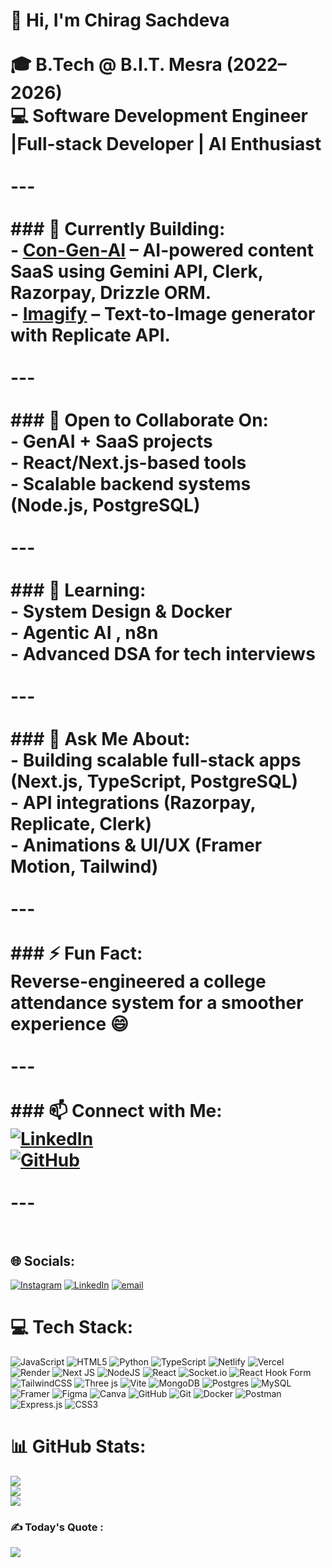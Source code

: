 
# 👋 Hi, I'm Chirag Sachdeva<br><br>🎓 B.Tech @ B.I.T. Mesra (2022–2026)  <br>💻 Software Development Engineer |Full-stack Developer | AI Enthusiast <br><br>---<br><br>### 🔭 Currently Building:<br>- [Con-Gen-AI](https://congen-ai.vercel.app) – AI-powered content SaaS using Gemini API, Clerk, Razorpay, Drizzle ORM.<br>- [Imagify](https://imagify-neon.vercel.app) – Text-to-Image generator with Replicate API.<br><br>---<br><br>### 👯 Open to Collaborate On:<br>- GenAI + SaaS projects<br>- React/Next.js-based tools<br>- Scalable backend systems (Node.js, PostgreSQL)<br><br>---<br><br>### 🌱 Learning:<br>- System Design & Docker  <br>- Agentic AI , n8n <br>- Advanced DSA for tech interviews<br><br>---<br><br>### 💬 Ask Me About:<br>- Building scalable full-stack apps (Next.js, TypeScript, PostgreSQL)<br>- API integrations (Razorpay, Replicate, Clerk)<br>- Animations & UI/UX (Framer Motion, Tailwind)<br><br>---<br><br>### ⚡ Fun Fact:<br>Reverse-engineered a college attendance system for a smoother experience 😄<br><br>---<br><br>### 📫 Connect with Me:<br>[![LinkedIn](https://img.shields.io/badge/LinkedIn-Connect-blue?logo=linkedin)](https://www.linkedin.com/in/chirag-sachdeva007/)<br>[![GitHub](https://img.shields.io/badge/GitHub-chirag--xo-black?logo=github)](https://github.com/chirag-xo)<br><br>---<br><br>


## 🌐 Socials:
[![Instagram](https://img.shields.io/badge/Instagram-%23E4405F.svg?logo=Instagram&logoColor=white)](https://instagram.com/sachdeva.chirag_) [![LinkedIn](https://img.shields.io/badge/LinkedIn-%230077B5.svg?logo=linkedin&logoColor=white)](https://linkedin.com/in/chirag-sachdeva007) [![email](https://img.shields.io/badge/Email-D14836?logo=gmail&logoColor=white)](mailto:chiragsachdeva8150@gmail.com) 

# 💻 Tech Stack:
![JavaScript](https://img.shields.io/badge/javascript-%23323330.svg?style=for-the-badge&logo=javascript&logoColor=%23F7DF1E) ![HTML5](https://img.shields.io/badge/html5-%23E34F26.svg?style=for-the-badge&logo=html5&logoColor=white) ![Python](https://img.shields.io/badge/python-3670A0?style=for-the-badge&logo=python&logoColor=ffdd54) ![TypeScript](https://img.shields.io/badge/typescript-%23007ACC.svg?style=for-the-badge&logo=typescript&logoColor=white) ![Netlify](https://img.shields.io/badge/netlify-%23000000.svg?style=for-the-badge&logo=netlify&logoColor=#00C7B7) ![Vercel](https://img.shields.io/badge/vercel-%23000000.svg?style=for-the-badge&logo=vercel&logoColor=white) ![Render](https://img.shields.io/badge/Render-%46E3B7.svg?style=for-the-badge&logo=render&logoColor=white) ![Next JS](https://img.shields.io/badge/Next-black?style=for-the-badge&logo=next.js&logoColor=white) ![NodeJS](https://img.shields.io/badge/node.js-6DA55F?style=for-the-badge&logo=node.js&logoColor=white) ![React](https://img.shields.io/badge/react-%2320232a.svg?style=for-the-badge&logo=react&logoColor=%2361DAFB) ![Socket.io](https://img.shields.io/badge/Socket.io-black?style=for-the-badge&logo=socket.io&badgeColor=010101) ![React Hook Form](https://img.shields.io/badge/React%20Hook%20Form-%23EC5990.svg?style=for-the-badge&logo=reacthookform&logoColor=white) ![TailwindCSS](https://img.shields.io/badge/tailwindcss-%2338B2AC.svg?style=for-the-badge&logo=tailwind-css&logoColor=white) ![Three js](https://img.shields.io/badge/threejs-black?style=for-the-badge&logo=three.js&logoColor=white) ![Vite](https://img.shields.io/badge/vite-%23646CFF.svg?style=for-the-badge&logo=vite&logoColor=white) ![MongoDB](https://img.shields.io/badge/MongoDB-%234ea94b.svg?style=for-the-badge&logo=mongodb&logoColor=white) ![Postgres](https://img.shields.io/badge/postgres-%23316192.svg?style=for-the-badge&logo=postgresql&logoColor=white) ![MySQL](https://img.shields.io/badge/mysql-4479A1.svg?style=for-the-badge&logo=mysql&logoColor=white) ![Framer](https://img.shields.io/badge/Framer-black?style=for-the-badge&logo=framer&logoColor=blue) ![Figma](https://img.shields.io/badge/figma-%23F24E1E.svg?style=for-the-badge&logo=figma&logoColor=white) ![Canva](https://img.shields.io/badge/Canva-%2300C4CC.svg?style=for-the-badge&logo=Canva&logoColor=white) ![GitHub](https://img.shields.io/badge/github-%23121011.svg?style=for-the-badge&logo=github&logoColor=white) ![Git](https://img.shields.io/badge/git-%23F05033.svg?style=for-the-badge&logo=git&logoColor=white) ![Docker](https://img.shields.io/badge/docker-%230db7ed.svg?style=for-the-badge&logo=docker&logoColor=white) ![Postman](https://img.shields.io/badge/Postman-FF6C37?style=for-the-badge&logo=postman&logoColor=white) ![Express.js](https://img.shields.io/badge/express.js-%23404d59.svg?style=for-the-badge&logo=express&logoColor=%2361DAFB) ![CSS3](https://img.shields.io/badge/css3-%231572B6.svg?style=for-the-badge&logo=css3&logoColor=white)
# 📊 GitHub Stats:
![](https://github-readme-stats.vercel.app/api?username=chirag-xo&theme=neon&hide_border=false&include_all_commits=false&count_private=false)<br/>
![](https://nirzak-streak-stats.vercel.app/?user=chirag-xo&theme=neon&hide_border=false)<br/>
![](https://github-readme-stats.vercel.app/api/top-langs/?username=chirag-xo&theme=neon&hide_border=false&include_all_commits=false&count_private=false&layout=compact)

### ✍️ Today's Quote :
![](https://quotes-github-readme.vercel.app/api?type=horizontal&theme=radical)


<!-- Proudly created with GPRM ( https://gprm.itsvg.in ) -->
